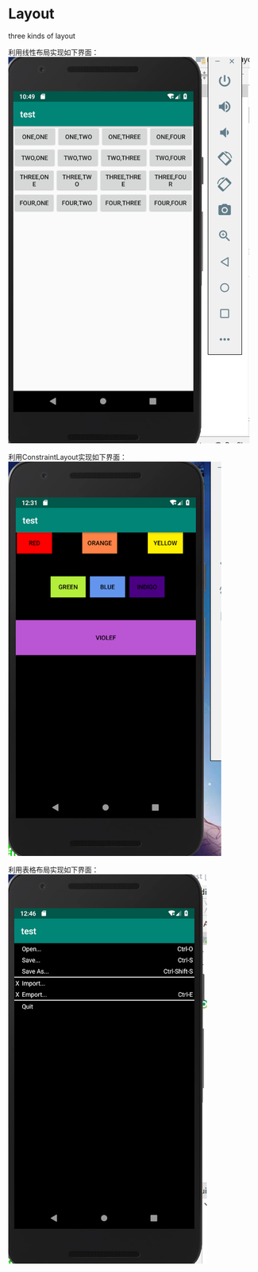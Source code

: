 # Layout
three kinds of layout

利用线性布局实现如下界面：
![image](https://github.com/atCY1998/Layout/blob/master/images/test_1.PNG)

利用ConstraintLayout实现如下界面：
![image](https://github.com/atCY1998/Layout/blob/master/images/test_2.PNG)

利用表格布局实现如下界面：
![image](https://github.com/atCY1998/Layout/blob/master/images/test_3.PNG)

